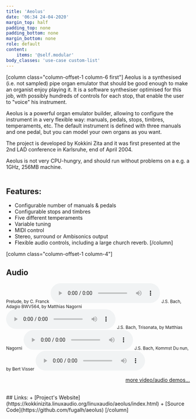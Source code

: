 ```yaml
---
title: 'Aeolus'
date: '06:34 24-04-2020'
margin_top: half
padding_top: none
padding_bottom: none
margin_bottom: none
role: default
content:
    items: '@self.modular'
body_classes: 'use-case custom-list'
---
```

[column class="column-offset-1 column-6 first"]
Aeolus is a synthesised (i.e. not sampled) pipe organ emulator that should be good enough to make an organist enjoy playing it. It is a software synthesiser optimised for this job, with possibly hundreds of controls for each stop, that enable the user to "voice" his instrument. 

Aeolus is a powerful organ emulator builder, allowing to configure the instrument in a very flexible way: manuals, pedals, stops, timbres, temperaments, etc. The default instrument is defined with three manuals and one pedal,
but you can model your own organs as you want.

The project is developed by Kokkini Zita and it was first presented at the 2nd LAD conference in Karlsruhe, end of April 2004.

Aeolus is not very CPU-hungry, and should run without problems on a e.g. a 1GHz, 256MB machine.
<br>
<br>

## Features:
+ Configurable number of manuals & pedals
+ Configurable stops and timbres
+ Five different temperaments
+ Variable tuning
+ MIDI control
+ Stereo, surround or Ambisonics output
+ Flexible audio controls, including a large church reverb.
[/column]

[column class="column-offset-1 column-4"]
## Audio
<small>Prelude, by C. Franck</small>
![Franck-bv.ogg](Franck-bv.ogg)
<small>J.S. Bach, Adagio BWV564, by Matthias Nagorni</small>
![BWV564b-mn.ogg](BWV564b-mn.ogg)
<small>J.S. Bach, Trisonata, by Matthias Nagorni</small>
![Triosonata.ogg](Triosonata.ogg)
<small>J.S. Bach, Kommst Du nun, by Bert Visser</small>
![BWV650-bv.ogg](BWV650-bv.ogg)
<br>
<p align="right">
 <a href="https://wiki.zynthian.org/index.php/Zynthian_Sound_Demos" target="_blank">more video/audio demos...</a>
</p>
<br>
## Links:
+ [Project's Website](https://kokkinizita.linuxaudio.org/linuxaudio/aeolus/index.html)
+ [Source Code](https://github.com/fugalh/aeolus)
[/column]


